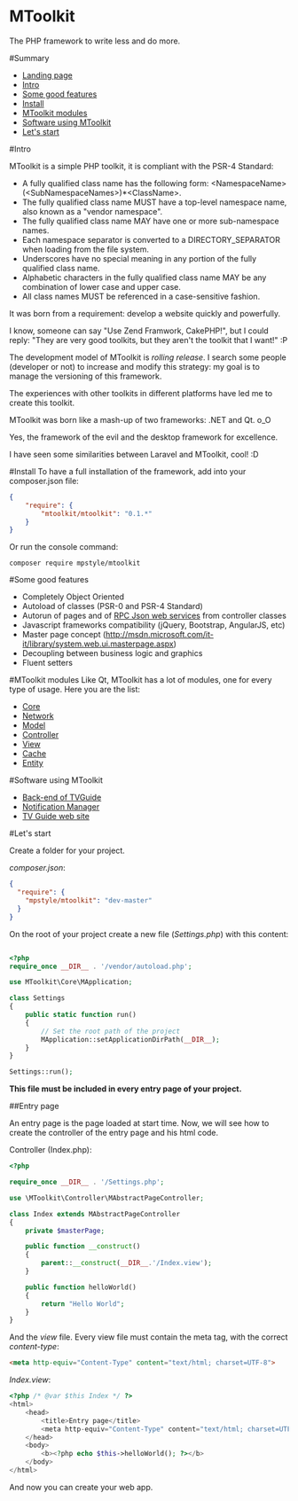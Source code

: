 MToolkit
========
The PHP framework to write less and do more.

#Summary
- [Landing page](http://mtoolkit.github.io/mtoolkit/)
- [Intro](#into)
- [Some good features](#some_good_features)
- [Install](#install)
- [MToolkit modules](#mtoolkit_modules)
- [Software using MToolkit](#software_using_mtoolkit)
- [Let's start](#lets_start)

#<a name="intro"></a>Intro

MToolkit is a simple PHP toolkit, it is compliant with the PSR-4 Standard:
- A fully qualified class name has the following form: \<NamespaceName>(\<SubNamespaceNames>)*\<ClassName>.
- The fully qualified class name MUST have a top-level namespace name, also known as a "vendor namespace".
- The fully qualified class name MAY have one or more sub-namespace names.
- Each namespace separator is converted to a DIRECTORY_SEPARATOR when loading from the file system.
- Underscores have no special meaning in any portion of the fully qualified class name.
- Alphabetic characters in the fully qualified class name MAY be any combination of lower case and upper case.
- All class names MUST be referenced in a case-sensitive fashion.

It was born from a requirement: develop a website quickly and powerfully.

I know, someone can say "Use Zend Framwork, CakePHP!", but I could reply: "They are very good toolkits, but they aren't the toolkit that I want!" :P

The development model of MToolkit is *rolling release*. I search some people (developer or not) to increase and modify this strategy: my goal is to manage the versioning of this framework. 


The experiences with other toolkits in different platforms have led me to create this toolkit.

MToolkit was born like a mash-up of two frameworks: .NET and Qt. o_O

Yes, the framework of the evil and the desktop framework for excellence.

I have seen some similarities between Laravel and MToolkit, cool! :D

#<a name="install"></a>Install
To have a full installation of the framework, add into your composer.json file:
```json
{
    "require": {
        "mtoolkit/mtoolkit": "0.1.*"
    }
}
```
Or run the console command:
```
composer require mpstyle/mtoolkit
```

#<a name="some_good_features"></a>Some good features
- Completely Object Oriented
- Autoload of classes (PSR-0 and PSR-4 Standard)
- Autorun of pages and of [RPC Json web services](https://github.com/MpStyle/MToolkit/tree/master/Network/RPC/Json) from controller classes
- Javascript frameworks compatibility (jQuery, Bootstrap, AngularJS, etc)
- Master page concept (http://msdn.microsoft.com/it-it/library/system.web.ui.masterpage.aspx)
- Decoupling between business logic and graphics
- Fluent setters

#<a name="mtoolkit_module"></a>MToolkit modules
Like Qt, MToolkit has a lot of modules, one for every type of usage.
Here you are the list:
- [Core](https://github.com/mtoolkit/mtoolkit-core)
- [Network](https://github.com/mtoolkit/mtoolkit-network)
- [Model](https://github.com/mtoolkit/mtoolkit-model)
- [Controller](https://github.com/mtoolkit/mtoolkit-controller)
- [View](https://github.com/mtoolkit/mtoolkit-view)
- [Cache](https://github.com/mtoolkit/mtoolkit-cache)
- [Entity](https://github.com/mtoolkit/mtoolkit-entity)

#<a name="software_using_mtoolkit"></a>Software using MToolkit
- [Back-end of TVGuide](https://play.google.com/store/apps/details?id=net.micene.minigroup.palimpsests.lite)
- [Notification Manager](https://github.com/MpStyle/NotificationManager)
- [TV Guide web site](http://tvguide.micene.net/)

#<a name="lets_start"></a>Let's start

Create a folder for your project.

*composer.json*:
```json
{
  "require": {
    "mpstyle/mtoolkit": "dev-master"
  }
}
```

On the root of your project create a new file (*Settings.php*) with this content:

```php

<?php
require_once __DIR__ . '/vendor/autoload.php';

use MToolkit\Core\MApplication;

class Settings
{
    public static function run()
    {
        // Set the root path of the project
        MApplication::setApplicationDirPath(__DIR__);
    }
}

Settings::run();

```

**This file must be included in every entry page of your project.**

##Entry page

An entry page is the page loaded at start time.
Now, we will see how to create the controller of the entry page and his html code.

Controller (Index.php):

```php
<?php

require_once __DIR__ . '/Settings.php';

use \MToolkit\Controller\MAbstractPageController;

class Index extends MAbstractPageController
{
    private $masterPage;

    public function __construct()
    {
        parent::__construct(__DIR__.'/Index.view');
    }

    public function helloWorld()
    {
        return "Hello World";
    }
} 
```

And the *view* file. Every view file must contain the meta tag, with the correct *content-type*:
```html
<meta http-equiv="Content-Type" content="text/html; charset=UTF-8">
```
*Index.view*:

```php
<?php /* @var $this Index */ ?>
<html>
    <head>
        <title>Entry page</title>
        <meta http-equiv="Content-Type" content="text/html; charset=UTF-8">
    </head>
    <body>
        <b><?php echo $this->helloWorld(); ?></b>
    </body>
</html>
```

And now you can create your web app.

